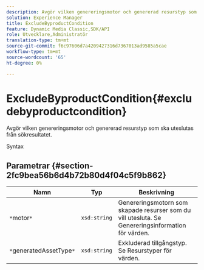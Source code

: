 ```yaml
---
description: Avgör vilken genereringsmotor och genererad resurstyp som ska uteslutas från sökresultatet.
solution: Experience Manager
title: ExcludeByproductCondition
feature: Dynamic Media Classic,SDK/API
role: Utvecklare,Administratör
translation-type: tm+mt
source-git-commit: f6c97606d7a4209427316d7367013ad9585a5cae
workflow-type: tm+mt
source-wordcount: '65'
ht-degree: 0%

---
```



# ExcludeByproductCondition{#excludebyproductcondition}

Avgör vilken genereringsmotor och genererad resurstyp som ska uteslutas från sökresultatet.

Syntax

## Parametrar {#section-2fc9bea56b6d4b72b80d4f04c5f9b862}

| Namn | Typ | Beskrivning |
|---|---|---|
| `*`motor`*` | `xsd:string` | Genereringsmotorn som skapade resurser som du vill utesluta. Se Genereringsinformation för värden. |
| `*`generatedAssetType`*` | `xsd:string` | Exkluderad tillgångstyp. Se Resurstyper för värden. |

